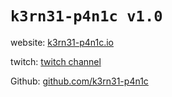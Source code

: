 # `k3rn31-p4n1c v1.0`

website: [k3rn31-p4n1c.io](https://www.k3rn31-p4n1c.io)

twitch: [twitch channel](https://www.twitch.tv/k3rn31_p4n1c)

Github: [github.com/k3rn31-p4n1c](https://github.com/k3rn31-p4n1c)
